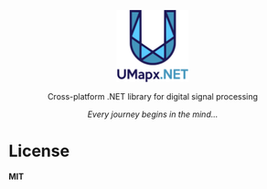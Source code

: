 <p align="center"><img width="25%" src="docs/umapxnet_big.png" /></p>
<p align="center"> Cross-platform .NET library for digital signal processing </p>    
<p align="center"><i> Every journey begins in the mind... </i></p>    

# License
**MIT**  
